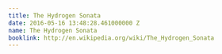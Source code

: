 ```yaml
---
title: The Hydrogen Sonata
date: 2016-05-16 13:48:28.461000000 Z
name: The Hydrogen Sonata
booklink: http://en.wikipedia.org/wiki/The_Hydrogen_Sonata
---
```


